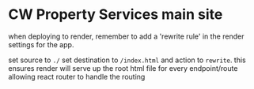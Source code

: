 # CW Property Services main site

when deploying to render, remember to add a 'rewrite rule' in the render settings for the app.

set source to `````./````` set destination to `````/index.html````` and action to `````rewrite`````. this ensures render will serve up the root html file for every endpoint/route allowing react router to handle the routing


